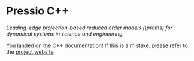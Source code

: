 # Pressio C++

*Leading-edge projection-based reduced order models (\proms) for 
dynamical systems in science and engineering.*

You landed on the C++ documentation! 
If this is a mistake, please refer to the [project website]((https://pressio.github.io/))  


<!-- 
@m_class{m-note m-success}

Pressio is an open-source project aimed at enabling leading-edge projection-based
reduced order models (\proms) for dynamical systems in science and engineering.

## Motivation
Projection-based model reduction refers to a class of surrogate models
that reduce the number of degrees
of freedom in the full-order model (FOM) through a projection process.
This projection step applied to the governing equations often enables one
to make stronger performance guarantees
(e.g., of structure preservation, of accuracy via adaptivity) than other
surrogates like data-fits and perform more accurate *a posteriori*
error analysis (e.g., via *a posteriori* error bounds or error models).

Despite these benefits, the practical challenges of
implementing model-reduction techniques in large-scale codes often
precludes their adoption in practice; this occurs because standard implementations
require modifying low-level operations and solvers for each simulation code of interest.
This implementation strategy is not practical or sustainable
in many modern settings, because industrial simulation codes often evolve rapidly,
institutions may employ dozens of simulation codes for different analyses,
and commercial codes typically do not expose the required low-level
operators and solvers.


@m_class{m-note m-success}

Pressio aims to mitigate the implementation burden of projection-based model
reduction in large-scale applications without compromising performance.


## Main steps of pROMs
Projection-based model reduction can be broken into three main steps,
namely data collection, basis creation, and ROM deployment.

- data collection: \todo (all)

- compute basis: \todo (all)

- create/run the ROM: \todo (all)


@m_class{m-block m-warning}

@par
pressioproj currently contains capabilities to perform the last step.
\todo Say that we have plans for the other steps too.
Maybe at some point we will provide tools to run the samples,
but for now that is not a huge priority. we can develop something
later on to aid this step. For example interfacing with efficient
POD libraries, providing tools for specific mesh formats (exodus).
 -->

<!-- 
## The Pressio framework
\pressioproj is a computational *framework*, comprising a (growing) collection of repositories :

* [pressio](https://github.com/Pressio/pressio): &emsp;&ensp;&emsp;&emsp;&ensp;core C++ library based on generic programming;

<!-- to support applications with arbitrary data types; -->
<!-- [pressio4py](https://github.com/Pressio/pressio4py): &emsp;&emsp;&nbsp;&nbsp;Python bindings for the core Pressio C++ functionalities; -->
<!-- [pressio-builder](https://github.com/Pressio/pressio-builder): &nbsp;&nbsp;&nbsp;auxiliary bash scripts for building/testing; -->
<!-- [pressio-tutorials](https://github.com/Pressio/pressio-tutorials): &nbsp;tutorials explaining how to use `pressio` and its functionalities.

## Where to go from here
If you are new and want to learn more, start from the [userguide](./md_pages_get_started.html)
and see how to install and use pressio, or you can jump directly
to the [tutorials](./md_pages_tutorials.html)
and/or [examples](md_pages_examples.html) -->

